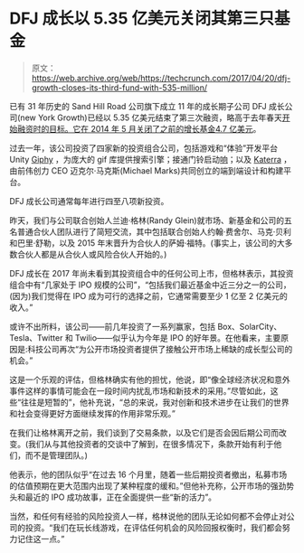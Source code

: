 # DFJ 成长以 5.35 亿美元关闭其第三只基金

> 原文：<https://web.archive.org/web/https://techcrunch.com/2017/04/20/dfj-growth-closes-its-third-fund-with-535-million/>

已有 31 年历史的 Sand Hill Road 公司旗下成立 11 年的成长期子公司 DFJ 成长公司(new York Growth)已经以 5.35 亿美元结束了第三次融资，略高于去年春天[开始融资时的目标。它在 2014 年 5 月关闭了之前的增长基金](https://web.archive.org/web/20230307201045/https://www.sec.gov/Archives/edgar/data/1676847/000167684716000001/xslFormDX01/primary_doc.xml)[4.7 亿美元](https://web.archive.org/web/20230307201045/http://venturebeat.com/2014/05/05/dfj-growth-closes-a-470m-fund-to-invest-in-the-next-round-of-billion-dollar-companies/)。

过去一年，该公司投资了四家新的投资组合公司，包括游戏和“体验”开发平台 Unity [Giphy](https://web.archive.org/web/20230307201045/https://giphy.com/) ，为庞大的 gif 库提供搜索引擎；接通门铃启动[响](https://web.archive.org/web/20230307201045/https://ring.com/)；以及 [Katerra](https://web.archive.org/web/20230307201045/https://katerra.com/) ，由前伟创力 CEO 迈克尔·马克斯(Michael Marks)共同创立的端到端设计和构建平台。

DFJ 成长公司通常每年进行四至八项新投资。

昨天，我们与公司联合创始人兰迪·格林(Randy Glein)就市场、新基金和公司的五名普通合伙人团队进行了简短交流，其中包括联合创始人约翰·费舍尔、马克·贝利和巴里·舒勒，以及 2015 年末晋升为合伙人的萨姆·福特。(事实上，该公司的大多数合伙人都是从合伙人或风险合伙人开始的。)

DFJ 成长在 2017 年尚未看到其投资组合中的任何公司上市，但格林表示，其投资组合中有“几家处于 IPO 规模的公司”，“包括我们最近基金中近三分之一的公司，(因为)我们觉得在 IPO 成为可行的选择之前，它通常需要至少 1 亿至 2 亿美元的收入。”

或许不出所料，该公司——前几年投资了一系列赢家，包括 Box、SolarCity、Tesla、Twitter 和 Twilio——似乎认为今年是 IPO 的好年景。在他看来，主要原因是:科技公司再次“为公开市场投资者提供了接触公开市场上稀缺的成长型公司的机会。”

这是一个乐观的评估，但格林确实有他的担忧，他说，即“像全球经济状况和意外事件这样的事情可能会在一段时间内扰乱市场和新技术的采用。”尽管如此，这些“往往是短暂的”，他补充说，“总的来说，我对创新和技术进步在让我们的世界和社会变得更好方面继续发挥的作用非常乐观。”

在我们让格林离开之前，我们谈到了交易条款，以及它们是否会因后期公司而改变。(我们从与其他投资者的交谈中了解到，在很多情况下，条款开始有利于他们，而不是管理团队。)

他表示，他的团队似乎“在过去 16 个月里，随着一些后期投资者撤出，私募市场的估值预期在更大范围内出现了某种程度的缓和。”但他补充称，公开市场的强劲势头和最近的 IPO 成功故事，正在全面提供一些“新的活力”。

当然，和任何有经验的风险投资人一样，格林说他的团队无论如何都不会停止对公司的投资。“我们在玩长线游戏，在评估任何机会的风险回报权衡时，我们都会努力记住这一点。”